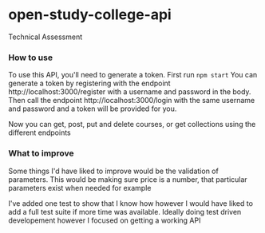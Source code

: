 # open-study-college-api

Technical Assessment

### How to use

To use this API, you'll need to generate a token. First run `npm start`
You can generate a token by registering with the endpoint http://localhost:3000/register with a username and password in the body.
Then call the endpoint http://localhost:3000/login with the same username and password and a token will be provided for you.

Now you can get, post, put and delete courses, or get collections using the different endpoints

### What to improve

Some things I'd have liked to improve would be the validation of parameters. This would be making sure price is a number, that particular parameters exist when needed for example

I've added one test to show that I know how however I would have liked to add a full test suite if more time was available. Ideally doing test driven developement however I focused on getting a working API
